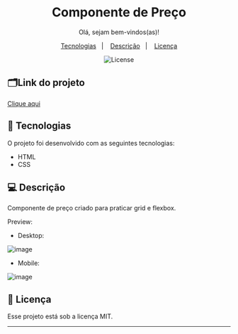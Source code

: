 
<h1 align="center"> Componente de Preço</h1>

<p align="center">
Olá, sejam bem-vindos(as)!
</p>
<p align="center"> 

</p>

<p align="center">
  <a href="#-tecnologias">Tecnologias</a>&nbsp;&nbsp;&nbsp;|&nbsp;&nbsp;&nbsp;
  <a href="#-descrição">Descrição</a>&nbsp;&nbsp;&nbsp;|&nbsp;&nbsp;&nbsp;
  <a href="#memo-licença">Licença</a>
</p>

<p align="center">
  <img alt="License" src="https://img.shields.io/static/v1?label=license&message=MIT&color=49AA26&labelColor=000000">
</p>

## 🗂️Link do projeto
<a href= "https://izabela-franca.github.io/grid-component/"> Clique aqui <a/>

## 🚀 Tecnologias

O projeto foi desenvolvido com as seguintes tecnologias:

- HTML
- CSS


## 💻 Descrição

Componente de preço criado para praticar grid e flexbox.


Preview:

- Desktop:

![image](https://user-images.githubusercontent.com/101933646/167267153-99cc33c6-1bfc-4645-a51e-acfa0d16ee5e.png)


- Mobile:

![image](https://user-images.githubusercontent.com/101933646/167266940-b4b7c7b5-3162-4722-b392-aa1ed9d75fba.png)


## :memo: Licença

Esse projeto está sob a licença MIT.

---
